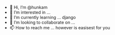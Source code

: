 - 👋 Hi, I’m @hunkam
- 👀 I’m interested in ...
- 🌱 I’m currently learning ... django
- 💞️ I’m looking to collaborate on ...
- 📫 How to reach me ... however is easisest for you

<!---
hunkam/hunkam is a ✨ special ✨ repository because its `README.md` (this file) appears on your GitHub profile.
You can click the Preview link to take a look at your changes.
--->
